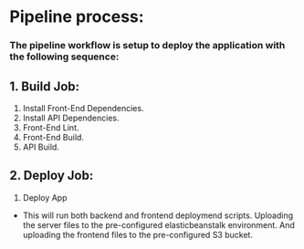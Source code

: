 # Pipeline process:
### The pipeline workflow is setup to deploy the application with the following sequence:

## 1. Build Job:
1. Install Front-End Dependencies.
2. Install API Dependencies.
3. Front-End Lint.
4. Front-End Build.
5. API Build.

## 2. Deploy Job:
1. Deploy App
* This will run both backend and frontend deploymend scripts. Uploading the server files to the pre-configured elasticbeanstalk environment. And uploading the frontend files to the pre-configured S3 bucket.